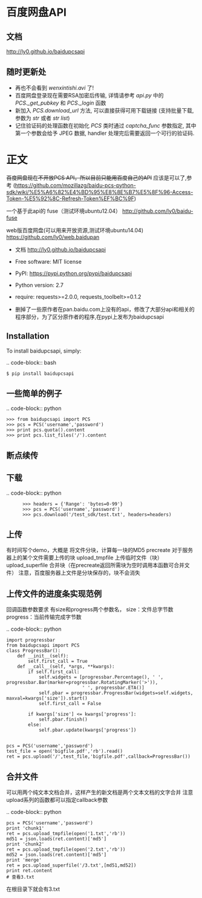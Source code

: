 百度网盘API
====================================

文档
-----------
http://ly0.github.io/baidupcsapi

随时更新处
-----------

* 再也不会看到 *wenxintishi.avi* 了!
* 百度网盘登录现在需要RSA加密后传输, 详情请参考 *api.py* 中的 *PCS._get_pubkey* 和 *PCS._login* 函数
* 新加入 *PCS.download_url* 方法, 可以直接获得可用下载链接 (支持批量下载, 参数为 *str* 或者 *str list*)
* 记住验证码的处理函数在初始化 *PCS* 类时通过 *captcha_func* 参数指定, 其中第一个参数会给予 JPEG 数据, handler 处理完后需要返回一个可行的验证码.


正文
======================

~~百度网盘现在不开放PCS API，所以目前只能用百度自己的API~~
应该是可以了,参考 (https://github.com/mozillazg/baidu-pcs-python-sdk/wiki/%E5%A6%82%E4%BD%95%E8%8E%B7%E5%8F%96-Access-Token-%E5%92%8C-Refresh-Token%EF%BC%9F)

一个基于此api的 fuse（测试环境ubuntu12.04）
http://github.com/ly0/baidu-fuse

web版百度网盘(可以用来开放资源,测试环境ubuntu14.04)
https://github.com/ly0/web.baidupan

* 文档 http://ly0.github.io/baidupcsapi
* Free software: MIT license
* PyPI: https://pypi.python.org/pypi/baidupcsapi
* Python version: 2.7
* require: requests>=2.0.0, requests_toolbelt>=0.1.2

* 删掉了一些原作者在pan.baidu.com上没有的api，修改了大部分api和相关的程序部分，为了区分原作者的程序,在pypi上发布为baidupcsapi


Installation
------------

To install baidupcsapi, simply:

.. code-block:: bash

    $ pip install baidupcsapi


一些简单的例子
-----------

.. code-block:: python

    >>> from baidupcsapi import PCS
    >>> pcs = PCS('username','password')
    >>> print pcs.quota().content
    >>> print pcs.list_files('/').content

断点续传
-----------

下载
-------

.. code-block:: python

          >>> headers = {'Range': 'bytes=0-99'}
          >>> pcs = PCS('username','password')
          >>> pcs.download('/test_sdk/test.txt', headers=headers)
上传
-------

有时间写个demo，大概是
将文件分块，计算每一块的MD5
precreate 对于服务器上的某个文件需要上传的块
upload_tmpfile 上传临时文件（块）
upload_superfile 合并块（在precreate返回所需块为空时调用本函数可合并文件）
注意，百度服务器上文件是分块保存的，块不会消失

  
上传文件的进度条实现范例
------

回调函数参数要求 有size和progress两个参数名，
		size：文件总字节数
		progress：当前传输完成字节数
		
.. code-block:: python

	import progressbar
	from baidupcsapi import PCS
	class ProgressBar():
	    def __init__(self):
	        self.first_call = True
	    def __call__(self, *args, **kwargs):
	        if self.first_call:
	            self.widgets = [progressbar.Percentage(), ' ', progressbar.Bar(marker=progressbar.RotatingMarker('>')),
	                            ' ', progressbar.ETA()]
	            self.pbar = progressbar.ProgressBar(widgets=self.widgets, maxval=kwargs['size']).start()
	            self.first_call = False
	
	        if kwargs['size'] <= kwargs['progress']:
	            self.pbar.finish()
	        else:
	            self.pbar.update(kwargs['progress'])
	
	
	pcs = PCS('username','password')
	test_file = open('bigfile.pdf','rb').read()
	ret = pcs.upload('/',test_file,'bigfile.pdf',callback=ProgressBar())

合并文件
------

可以用两个纯文本文档合并，这样产生的新文档是两个文本文档的文字合并
注意upload系列的函数都可以指定callback参数

.. code-block:: python
	
	pcs = PCS('username','password')
	print 'chunk1'
	ret = pcs.upload_tmpfile(open('1.txt','rb'))
	md51 = json.loads(ret.content)['md5']
	print 'chunk2'
	ret = pcs.upload_tmpfile(open('2.txt','rb'))
	md52 = json.loads(ret.content)['md5']
	print 'merge'
	ret = pcs.upload_superfile('/3.txt',[md51,md52])
	print ret.content
	# 查看3.txt
	
在根目录下就会有3.txt

